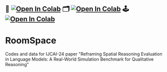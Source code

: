 <br />

##  📖 <a href="https://arxiv.org/abs/2405.15064" target="_parent\"><img src="https://img.shields.io/badge/Read-Paper-blue" alt="Open In Colab"/></a>        🗂️ <a href="https://huggingface.co/datasets/Fangjun/RoomSpace" target="_parent\"><img src="https://img.shields.io/badge/Download-Benchmark-blue" alt="Open In Colab"/></a>       🕹️ <a href="https://colab.research.google.com/drive/1fAK8J1UHAjMm-mNVsuzIbEZd-SZG6bX-?usp=sharing" target="_parent\"><img src="https://colab.research.google.com/assets/colab-badge.svg" alt="Open In Colab"/></a>  


# RoomSpace
Codes and data for IJCAI-24 paper "Reframing Spatial Reasoning Evaluation in Language Models: A Real-World Simulation Benchmark for Qualitative Reasoning"
